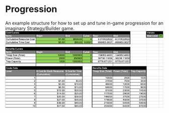 # Progression
An example structure for how to set up and tune in-game progression for an imaginary Strategy/Builder game. </br>
![Progression](images/Progression.png) </br></br>
